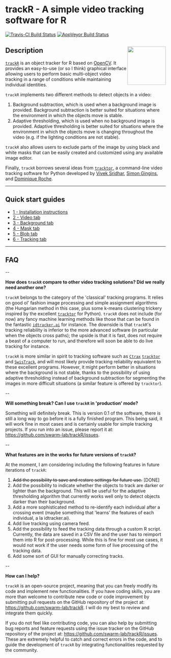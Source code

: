 # trackR - A simple video tracking software for R

[![Travis-CI Build Status](https://travis-ci.org/swarm-lab/trackR.svg?branch=master)](https://travis-ci.org/swarm-lab/trackR)
[![AppVeyor Build Status](https://ci.appveyor.com/api/projects/status/github/swarm-lab/trackR?branch=master&svg=true)](https://ci.appveyor.com/project/swarm-lab/trackR)

## Description <img src="https://github.com/swarm-lab/trackR/tree/master/docs/reference/figures/logo.png" align="right" alt="" width="120" />

[`trackR`](https://github.com/swarm-lab/trackR) is an object tracker for R based 
on [OpenCV](https://opencv.org/). It provides an easy-to-use (or so I think) 
graphical interface allowing users to perform basic multi-object video tracking 
in a range of conditions while maintaining individual identities.

`trackR` implements two different methods to detect objects in a video:
1. Background subtraction, which is used when a background image is provided. 
Background subtraction is better suited for situations where the environment in 
which the objects move is stable. 
2. Adaptive thresholding, which is used when no background image is provided. 
Adaptive thresholding is better suited for situations where the environment in 
which the objects move is changing throughout the video (e.g. if the lighting 
conditions are not stable).

`trackR` also allows users to exclude parts of the image by using black and 
white masks that can be easily created and customized using any available image 
editor. 

Finally, `trackR` borrows several ideas from [`tracktor`](https://github.com/vivekhsridhar/tracktor), 
a command-line video tracking software for Python developed by 
[Vivek Sridhar](https://vhsridhar.wordpress.com/), [Simon Gingins](http://www.simongingins.com/), 
and [Dominique Roche](http://dominiqueroche.weebly.com/). 

---

## Quick start guides

+ [1 - Installation instructions](https://swarm-lab.github.io/trackR/articles/z1_install.html)
+ [2 - Video tab](https://swarm-lab.github.io/trackR/articles/z2_video.html)
+ [3 - Background tab](https://swarm-lab.github.io/trackR/articles/z3_background.html)
+ [4 - Mask tab](https://swarm-lab.github.io/trackR/articles/z4_mask.html)
+ [5 - Blob tab](https://swarm-lab.github.io/trackR/articles/z5_blob.html)
+ [6 - Tracking tab](https://swarm-lab.github.io/trackR/articles/z6_tracking.html)

---

## FAQ

--

**How does `trackR` compare to other video tracking solutions? Did we really need another one?**

`trackR` belongs to the category of the 'classical' tracking programs. It relies 
on good ol' fashion image processing and simple assignment algorithms (the 
Hungarian method in this case, plus some k-means clustering trickery inspired by 
the excellent [`tracktor`](https://github.com/vivekhsridhar/tracktor) for Python). 
`trackR` does not include (for now) any fancy machine learning methods like those 
that can be found in the fantastic [`idtracker.ai`](http://idtracker.ai/) for 
instance. The downside is that `trackR`'s tracking reliability is inferior to 
the more advanced software (in particular when the objects cross paths); the 
upside is that it is fast, does not require a beast of a computer to run, and 
therefore will soon be able to do live tracking for instance. 

`trackR` is more similar in spirit to tracking software such as [`Ctrax`](http://ctrax.sourceforge.net/) 
[`tracktor`](https://github.com/vivekhsridhar/tracktor) and
[`SwisTrack`](https://en.wikibooks.org/wiki/SwisTrack), and will most likely 
provide tracking reliability equivalent to these excellent programs. However, it 
might perform better in situations where the background is not stable, thanks to 
the possibility of using adaptive thresholding instead of background subtraction
for segmenting the images in more difficult situations (a similar feature is 
offered by `tracktor`). 

-- 

**Will something break? Can I use `trackR` in 'production' mode?** 

Something will definitely break. This is version 0.1 of the software, there is 
still a long way to go before it is a fully finished program. This being said, it 
will work fine in most cases and is certainly usable for simple tracking projects.
If you run into an issue, please report it at: https://github.com/swarm-lab/trackR/issues.

--

**What features are in the works for future versions of `trackR`?**

At the moment, I am considering including the following features in future 
iterations of `trackR`:

1. ~~Add the possibility to save and restore settings for future use.~~ [DONE] 
2. Add the possibility to indicate whether the objects to track are darker or 
  lighter than the background. This will be useful for the adaptive thresholding 
  algorithm that currently works well only to detect objects darker than their 
  background. 
3. Add a more sophisticated method to re-identify each individual after a
  crossing event (maybe something that 'learns' the features of each individual, 
  a la idtracker.ai).
4. Add live tracking using camera feed. 
5. Add the possibility to feed the tracking data through a custom R script. 
  Currently, the data are saved in a CSV file and the user has to reimport them
  into R for post-processing. While this is fine for most use cases, it would not 
  work if the user needs some form of live processing of the tracking data. 
6. Add some sort of GUI for manually correcting tracks.

--

**How can I help?**

`trackR` is an open-source project, meaning that you can freely modify its code
and implement new functionalities. If you have coding skills, you are more than 
welcome to contribute new code or code improvement by submitting pull requests 
on the GitHub repository of the project at: https://github.com/swarm-lab/trackR. 
I will do my best to review and integrate them quickly. 

If you do not feel like contributing code, you can also help by submitting bug 
reports and feature requests using the issue tracker on the GitHub repository of 
the project at: https://github.com/swarm-lab/trackR/issues. These are extremely 
helpful to catch and correct errors in the code, and to guide the development of 
`trackR` by integrating functionalities requested by the community. 
